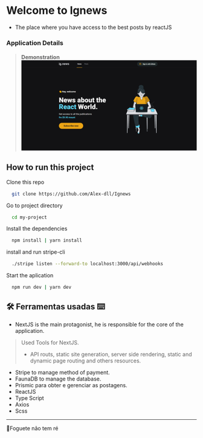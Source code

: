 
# Welcome to Ignews

- The place where you have access to the best posts by reactJS

### Application Details

> #### Demonstration![Behaviors](https://github.com/Alex-dll/Ignews/blob/master/public/Ignews.gif?raw=true)


## How to run this project
	
Clone this repo
```bash
  git clone https://github.com/Alex-dll/Ignews
```

Go to project directory

```bash
  cd my-project
```

Install the dependencies

```bash
  npm install | yarn install
```

install and run stripe-cli

```bash
  ./stripe listen --forward-to localhost:3000/api/webhooks
```

Start the aplication

```bash
  npm run dev | yarn dev
```
  


## 🛠 Ferramentas usadas ⌨
-  NextJS is the main protagonist, he is responsible for the core of the application.
> Used Tools for NextJS.
> - API routs, static site generation, server side rendering, static and dynamic page routing and others resources.
- Stripe to manage method of payment.
- FaunaDB to manage the database.
- Prismic para obter e gerenciar as postagens.
- ReactJS
- Type Script
- Axios
- Scss
----------

🚀Foguete não tem ré

